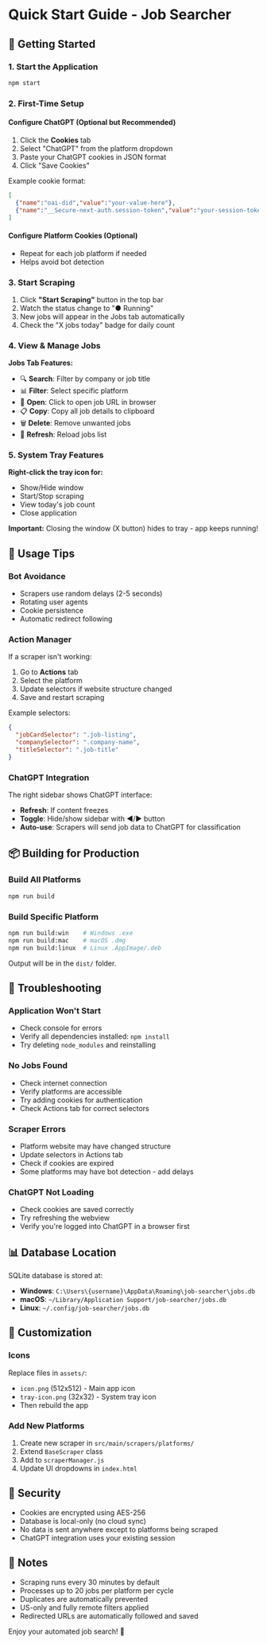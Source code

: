 # Quick Start Guide - Job Searcher

## 🚀 Getting Started

### 1. Start the Application
```bash
npm start
```

### 2. First-Time Setup

#### Configure ChatGPT (Optional but Recommended)
1. Click the **Cookies** tab
2. Select "ChatGPT" from the platform dropdown
3. Paste your ChatGPT cookies in JSON format
4. Click "Save Cookies"

Example cookie format:
```json
[
  {"name":"oai-did","value":"your-value-here"},
  {"name":"__Secure-next-auth.session-token","value":"your-session-token"}
]
```

#### Configure Platform Cookies (Optional)
- Repeat for each job platform if needed
- Helps avoid bot detection

### 3. Start Scraping

1. Click **"Start Scraping"** button in the top bar
2. Watch the status change to "● Running"
3. New jobs will appear in the Jobs tab automatically
4. Check the "X jobs today" badge for daily count

### 4. View & Manage Jobs

**Jobs Tab Features:**
- 🔍 **Search**: Filter by company or job title
- 📊 **Filter**: Select specific platform
- 🔗 **Open**: Click to open job URL in browser
- 📋 **Copy**: Copy all job details to clipboard
- 🗑️ **Delete**: Remove unwanted jobs
- 🔄 **Refresh**: Reload jobs list

### 5. System Tray Features

**Right-click the tray icon for:**
- Show/Hide window
- Start/Stop scraping
- View today's job count
- Close application

**Important:** Closing the window (X button) hides to tray - app keeps running!

## 🎯 Usage Tips

### Bot Avoidance
- Scrapers use random delays (2-5 seconds)
- Rotating user agents
- Cookie persistence
- Automatic redirect following

### Action Manager
If a scraper isn't working:
1. Go to **Actions** tab
2. Select the platform
3. Update selectors if website structure changed
4. Save and restart scraping

Example selectors:
```json
{
  "jobCardSelector": ".job-listing",
  "companySelector": ".company-name",
  "titleSelector": ".job-title"
}
```

### ChatGPT Integration
The right sidebar shows ChatGPT interface:
- **Refresh**: If content freezes
- **Toggle**: Hide/show sidebar with ◀/▶ button
- **Auto-use**: Scrapers will send job data to ChatGPT for classification

## 📦 Building for Production

### Build All Platforms
```bash
npm run build
```

### Build Specific Platform
```bash
npm run build:win    # Windows .exe
npm run build:mac    # macOS .dmg
npm run build:linux  # Linux .AppImage/.deb
```

Output will be in the `dist/` folder.

## 🔧 Troubleshooting

### Application Won't Start
- Check console for errors
- Verify all dependencies installed: `npm install`
- Try deleting `node_modules` and reinstalling

### No Jobs Found
- Check internet connection
- Verify platforms are accessible
- Try adding cookies for authentication
- Check Actions tab for correct selectors

### Scraper Errors
- Platform website may have changed structure
- Update selectors in Actions tab
- Check if cookies are expired
- Some platforms may have bot detection - add delays

### ChatGPT Not Loading
- Check cookies are saved correctly
- Try refreshing the webview
- Verify you're logged into ChatGPT in a browser first

## 📊 Database Location

SQLite database is stored at:
- **Windows**: `C:\Users\{username}\AppData\Roaming\job-searcher\jobs.db`
- **macOS**: `~/Library/Application Support/job-searcher/jobs.db`
- **Linux**: `~/.config/job-searcher/jobs.db`

## 🎨 Customization

### Icons
Replace files in `assets/`:
- `icon.png` (512x512) - Main app icon
- `tray-icon.png` (32x32) - System tray icon
- Then rebuild the app

### Add New Platforms
1. Create new scraper in `src/main/scrapers/platforms/`
2. Extend `BaseScraper` class
3. Add to `scraperManager.js`
4. Update UI dropdowns in `index.html`

## 🔐 Security

- Cookies are encrypted using AES-256
- Database is local-only (no cloud sync)
- No data is sent anywhere except to platforms being scraped
- ChatGPT integration uses your existing session

## 📝 Notes

- Scraping runs every 30 minutes by default
- Processes up to 20 jobs per platform per cycle
- Duplicates are automatically prevented
- US-only and fully remote filters applied
- Redirected URLs are automatically followed and saved

Enjoy your automated job search! 🎉

